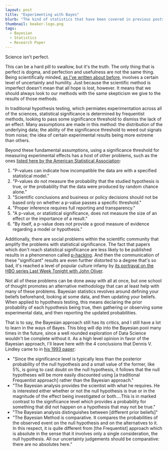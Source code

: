 ```yaml
---
layout: post
title: "Experimenting with Bayes"
blurb: "The kind of statistics that have been covered in previous posts has mostly been Frequentist statistics. This post goes into the basics of Bayesian statistics with a look at experimental design."
thumbnail: beaker-logo.png
tags: 
  - Bayesian
  - Statistics
  - Research Paper
---
```


Science isn't perfect.

This can be a hard pill to swallow, but it's the truth. The only thing that is perfect is dogma, and perfection and usefulness are not the same thing. Being scientifically minded, [as I've written about before](http://www.datajourneyman.com/2016/02/08/being-scientifically-minded.html), involves a certain level of uncertainty and humility. Just because the scientific method is imperfect doesn't mean that all hope is lost, however. It means that we should always look to our methods with the same skepticism we give to the results of those methods.

In traditional hypothesis testing, which permiates experimentation across all of the sciences, statistical significance is determined by frequentist methods, looking to pass some significance threshold to dismiss the lack of an effect. Many assumptions are made in this method: the distribution of the underlying data; the ability of the significance threshold to weed out signals from noise; the idea of certain experimental results being more extreme than others.

Beyond these fundamental assumptions, using a significance threshold for measuring experimental effects has a host of other problems, such as the ones [listed here by the American Statistical Association](https://www.amstat.org/newsroom/pressreleases/P-ValueStatement.pdf): 

1. "P-values can indicate how incompatible the data are with a specified statistical model."
2. "P-values do not measure the probability that the studied hypothesis is true, or the probability that the data were produced by random chance alone."
3. "Scientific conclusions and business or policy decisions should not be based only on whether a p-value passes a specific threshold."
4. "Proper inference requires full reporting and transparency."
5. "A p-value, or statistical significance, does not measure the size of an effect or the importance of a result."
6. "By itself, a p-value does not provide a good measure of evidence regarding a model or hypothesis."

Additionally, there are social problems within the scientific community that amplify the problems with statistical significance. The fact that papers which don't reach statistical significance are less likely to be published results in a phenomenon called [p-hacking](http://www.vox.com/2016/3/15/11225162/p-value-simple-definition-hacking). And then the communication of these "significant" results are even further distorted to a degree that's so bad, it's reached a level of popular culture infamy by [its portrayal on the HBO series
Last Week Tonight with John Oliver](https://youtube.com/watch?v=0Rnq1NpHdmw).

Not all of these problems can be done away with all at once, but one school of thought promotes an alternative methodology that can at least help with many of these problems. Bayesian statistics revolves around defining your beliefs beforehand, looking at some data, and then updating your beliefs. When applied to hypothesis testing, this means declaring the prior probability of each hypothesis being true, then gathering or observing some experimental data, and then reporting the updated probabilities. 

That is to say, the Bayesian approach still has its critics, and I still have a lot to learn in the ways of Bayes. This blog will dip into the Bayesian pool many times in the future, since a well rounded exploration of Data Science wouldn't be complete without it. As a high level opinion in favor of the Bayesian approach, I'll leave here with the 4 conclusions that Dennis V. Lindley came to in [his 1993 paper](http://www.datajourneyman.com/pdf/bayes-intro-1.pdf):

- "Since the significance level is typically less than the posterior probability of the null hypothesis and a small value of the former, like 5%, is going to cast doubt on the null hypothesis, it follows that the null hypotheses will be more easily discounted using [a traditional Frequentist approach] rather than the Bayesian approach."
- "The Bayesian analysis provides the scientist with what he requires. He is interested either whether or not the null hypothesis is true or in the magnitude of the effect being investigated or both....This is in marked contrast to the significance level which provides a probability for something that did not happen on a hypothesis that may not be true."
- "The Bayesian analysis distinguishes between [different prior beliefs]"
- "The Bayesian Method is comparative. It compares the probabilities of the observed event on the null hypothesis and on the alternatives to it. In this respect, it is quite different from [the Frequentist] approach which is absolute in the sense that it involves only a single consideration, the null hypothesis. All our uncertainty judgements should be comparative: there are no absolutes here."